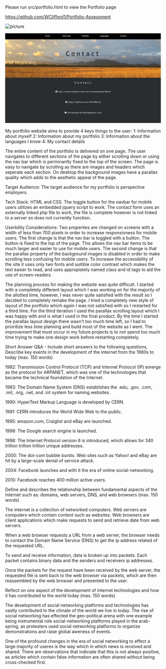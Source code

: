 Please run src/portfolio.html to view the Portfolio page

https://github.com/WClifford1/Portfolio-Assessment


![picture](./screenshots/Home-page.png)

![picture](./screenshots/Contact-section.png)

My portfolio website aims to provide 4 keys things to the user:
1: Information about myself
2: Information about my portfolio
3: Informaiton about the languages I know
4: My contact details


The entire content of the portfolio is delivered on one page. The user navigates to different sections of the page by either scrolling down or using the nav bar which is perminantly fixed to the top of the screen. The page is easy to navigate by scrolling as there are images and headers which seperate each section. On desktop the background images have a parallax quality which adds to the aesthetic appeal of the page. 


Target Audience:
The target audience for my portfolio is perspective employers.


Tech Stack:
HTML and CSS.
The toggle button for the navbar for mobile users utilizes an embedded jquery script to work.
The contact form uses an externally linked php file to work, the file is complete however is not linked to a server so does not currently function.


Userbility Considerations:
Two properties are changed on screens with a width of less than 700 pixels in order to increase responsivness for mobile users. The first change is that the nav bar is toggled with a button. The button is fixed to the top of the page. This allows the nav bar items to be much larger and easier to use for mobile users. The second change is that the parallax property of the background images is disabled in order to make scrolling less confusing for mobile users. To increase the accessibility of the site it uses only two fonts and suitible color contrast which makes the text easier to read, and uses appropiately named class and id tags to aid the use of screen-readers.


The planning process for making the website was quite difficult. I started with a completely different layout which I was working on for the majority of the allotted time, however, I was never quite satisfied with the result so I decided to completely remake the page. I tried a completely new style of layout of the portfolio which again I was not satisfied with so I restarted for a third time. For the third iteration I used the parallax scrolling layout which I was happy with and is what I used in the final product. By the time I started the parallax layout design there wasn't too much time left, so I had to prioritize less time planning and build most of the website as I went. The improvement that must occur in my future projects is to not spend too much time trying to make one design work before restarting completely.




Short Answer Q&A - Include short answers to the following questions,
Describe key events in the development of the internet from the 1980s to today (max. 150 words)

1982: Transmission Control Protocol (TCP) and Internet Protocol (IP) emerge as the protocol for ARPANET, which was one of the technologies that became the technical foundation of the Internet. 

1983: The Domain Name System (DNS) establishes the .edu, .gov, .com, .mil, .org, .net, and .int system for naming websites.

1990: HyperText Markup Language is developed by CERN.

1991: CERN introduces the World Wide Web to the public.

1995: amazon.com, Craiglist and eBay are launched.

1998: The Google search engine is launched.

1998: The Internet Protocol version 6 is introduced, which allows for 340 trillion trillion trillion unique addresses.

2000: The dot-com bubble bursts. Web sites such as Yahoo! and eBay are hit by a large-scale denial of service attack.

2004: Facebook launches and with it the era of online social-networking.

2010: Facebook reaches 400 million active users.






Define and describes the relationship between fundamental aspects of the internet such as: domains, web servers, DNS, and web browsers (max. 150 words)


The internet is a collection of networked computers. Web servers are computers which contain content such as websites. Web browsers are client applications which make requests to send and retrieve date from web servers.

When a web browser requests a URL from a web server, the browser needs to contact the Domain Name Service (DNS) to get the ip address related of the requested URL. 

To send and receive information, data is broken up into packets. Each packet contains binary data and the senders and receivers ip addresses.

Once the packets for the request have been received by the web server, the requested file is sent back to the web browser via packets, which are then reassembled by the web browser and presented to the user.



Reflect on one aspect of the development of internet technologies and how it has contributed to the world today (max. 150 words)

The development of social networking platforms and technologies has vastly contributed to the climate of the world we live in today. The rise of social networking has effected the geo-political arena with one example being instrumental role social-networking platforms played in the arab-spring, as protesters used social networking platforms to organize demonstrations and raise global aweness of events. 

One of the profound changes in the era of social networking to effect a large majority of useres is the way which in which news is received and shared. There are observations that indiciate that this is not always positive, as articles which contain false information are often shared without being cross-checked first.

